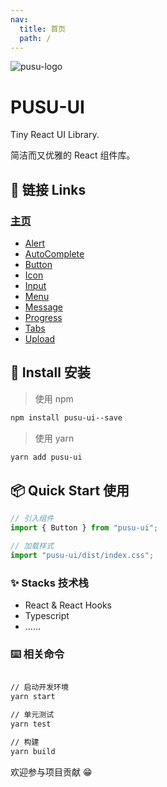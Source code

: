 ```yaml
---
nav:
  title: 首页
  path: /
---
```


![pusu-logo](https://www.qingtengzhi.com/wp-content/uploads/2022/06/pusu-logo.png)


# PUSU-UI

Tiny React UI Library.

简洁而又优雅的 React 组件库。

## 🔗 链接 Links

### [主页](https://pusu.js.org/)
- [Alert](https://pusu.js.org/alert)
- [AutoComplete](https://pusu.js.org/autocomplete)
- [Button](https://pusu.js.org/button)
- [Icon](https://pusu.js.org/icon)
- [Input](https://pusu.js.org/input)
- [Menu](https://pusu.js.org/menu)
- [Message](https://pusu.js.org/message)
- [Progress](https://pusu.js.org/progress)
- [Tabs](https://pusu.js.org/tabs)
- [Upload](https://pusu.js.org/upload)


## 🔨 Install 安装

> 使用 npm

```sh
npm install pusu-ui--save
```

> 使用 yarn

```sh
yarn add pusu-ui
```

## 📦 Quick Start 使用

```js
// 引入组件
import { Button } from "pusu-ui";

// 加载样式
import "pusu-ui/dist/index.css";
```

### ✨ Stacks 技术栈

- React & React Hooks
- Typescript
- ……

### ⌨️ 相关命令

```sh

// 启动开发环境
yarn start

// 单元测试
yarn test

// 构建
yarn build

```

欢迎参与项目贡献 😁
